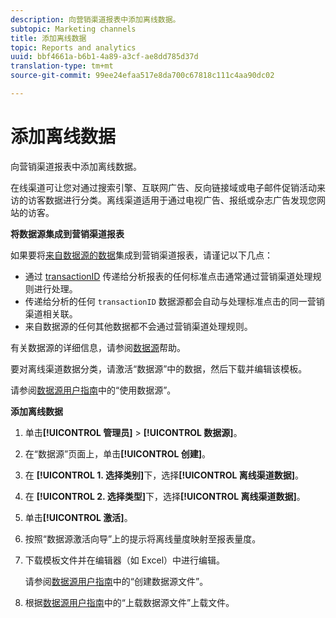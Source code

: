 ```yaml
---
description: 向营销渠道报表中添加离线数据。
subtopic: Marketing channels
title: 添加离线数据
topic: Reports and analytics
uuid: bbf4661a-b6b1-4a89-a3cf-ae8dd785d37d
translation-type: tm+mt
source-git-commit: 99ee24efaa517e8da700c67818c111c4aa90dc02

---
```



# 添加离线数据

向营销渠道报表中添加离线数据。

在线渠道可让您对通过搜索引擎、互联网广告、反向链接域或电子邮件促销活动来访的访客数据进行分类。离线渠道适用于通过电视广告、报纸或杂志广告发现您网站的访客。

**将数据源集成到营销渠道报表**

如果要将[来自数据源的数据](https://marketing.adobe.com/resources/help/en_US/sc/datasources/c_faq.html)集成到营销渠道报表，请谨记以下几点：

* 通过 [transactionID](https://marketing.adobe.com/resources/help/en_US/sc/datasources/c_Transaction_ID.html) 传递给分析报表的任何标准点击通常通过营销渠道处理规则进行处理。
* 传递给分析的任何 `transactionID` 数据源都会自动与处理标准点击的同一营销渠道相关联。
* 来自数据源的任何其他数据都不会通过营销渠道处理规则。

有关数据源的详细信息，请参阅[数据源](https://marketing.adobe.com/resources/help/en_US/sc/datasources/index.html)帮助。

要对离线渠道数据分类，请激活“数据源”中的数据，然后下载并编辑该模板。

请参阅[数据源用户指南](https://marketing.adobe.com/resources/help/en_US/sc/datasources/index.html)中的“使用数据源”。

**添加离线数据**

1. 单击&#x200B;**[!UICONTROL 管理员]** &gt; **[!UICONTROL 数据源]**。
1. 在“数据源”页面上，单击&#x200B;**[!UICONTROL 创建]**。
1. 在 **[!UICONTROL 1. 选择类别]**&#x200B;下，选择&#x200B;**[!UICONTROL 离线渠道数据]**。
1. 在 **[!UICONTROL 2. 选择类型]**&#x200B;下，选择&#x200B;**[!UICONTROL 离线渠道数据]**。
1. 单击&#x200B;**[!UICONTROL 激活]**。
1. 按照“数据源激活向导”上的提示将离线量度映射至报表量度。
1. 下载模板文件并在编辑器（如 Excel）中进行编辑。

   请参阅[数据源用户指南](https://marketing.adobe.com/resources/help/en_US/sc/datasources/index.html)中的“创建数据源文件”。

1. 根据[数据源用户指南](https://marketing.adobe.com/resources/help/en_US/sc/datasources/index.html)中的“上载数据源文件”上载文件。
